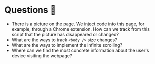 # Questions 🤔

- There is a picture on the page. We inject code into this page, for example, through a Chrome extension. How can we track from this script that the picture has disappeared or changed?
- What are the ways to track `<body />` size changes?
- What are the ways to implement the infinite scrolling?
- Where can we find the most concrete information about the user's device visiting the webpage?
